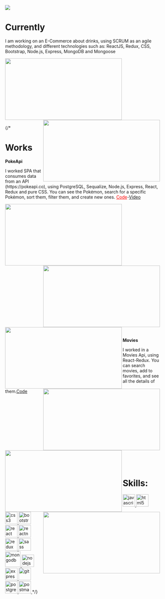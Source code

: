 <img src= "https://user-images.githubusercontent.com/74629753/140543156-18b31a2e-5a56-4700-8044-a6329c708035.png"/>
<h1>Currently</h1>
<p>I am working on an E-Commerce about drinks, using SCRUM as an agile methodology, and different technologies such as: ReactJS, Redux, CSS, Bootstrap, Node.js, Express, MongoDB and Mongoose</p>
<img align="left" src= "https://user-images.githubusercontent.com/74629753/140514947-5115af1e-445e-4fcd-9305-50bdb1670e4a.png" height="200px" width="380px" /> <img align="right" src= "https://user-images.githubusercontent.com/74629753/140514972-86640b79-94eb-45dd-abaf-3004885b19fc.png" height="200px" width="380px" />
<br></br><br></br><br></br>
<br></br><br></br><br></br>
{/*<h1>Works</h1>
<b>PokeApi</b>
<p>I worked SPA that consumes data from an API (https://pokeapi.co), using PostgreSQL, Sequalize, Node.js, Express, React, Redux and pure CSS. You can see the Pokémon, search for a specific Pokémon, sort them, filter them, and create new ones. <a style="color: red;" href="https://github.com/davidheredia25/PI-Pokemon-FT17a">Code</a>-<a href="https://www.youtube.com/watch?v=e9-TloUKjIw">Video</a></p>
<img align="left" src= "https://user-images.githubusercontent.com/74629753/140519463-82e89d31-fcdb-4a90-855d-62bd70ad1015.png" height="200px" width="380px" /> <img align="right" src= "https://user-images.githubusercontent.com/74629753/140519511-9007c78c-f2b0-46c8-a031-c3c0d42bdbcc.png" height="200px" width="380px" />
<img align="left" src= "https://user-images.githubusercontent.com/74629753/140519527-b46f5036-697f-4236-9701-40d6df76050c.png" height="200px" width="380px" /> <img align="right" src= "https://user-images.githubusercontent.com/74629753/140519551-b2c01e05-aade-46ae-a3fe-c465f31dc609.png" height="200px" width="380px" />
<br></br><br></br><br></br>
<br></br><br></br><br></br>
<br></br><br></br><br></br>
<br></br><br></br><br></br>
<div>
<b>Movies</b>
<p>I worked in a Movies Api, using React-Redux. You can search movies, add to favorites, and see all the details of them.<a href="https://github.com/davidheredia25/Movies-app">Code</a></p>
<img align="left" src= "https://user-images.githubusercontent.com/74629753/140525504-1274b777-5410-4b14-8db6-856c7b0b387f.PNG" height="200px" width="380px" /> <img align="right" src= "https://user-images.githubusercontent.com/74629753/140525524-bb3ca561-689c-4368-87e8-dc549e9ad885.PNG" height="200px" width="380px" />
</div>
<br></br><br></br><br></br>
<br></br><br></br><br></br>



<h1 align="left">Skills:</h1>
<p align="left">  <a href="https://developer.mozilla.org/en-US/docs/Web/JavaScript" target="_blank"> <img src="https://upload.wikimedia.org/wikipedia/commons/thumb/9/99/Unofficial_JavaScript_logo_2.svg/1024px-Unofficial_JavaScript_logo_2.svg.png" alt="javascript" width="40" height="40"/> </a> 
<a href="https://www.w3.org/html/" target="_blank"> <img src="https://upload.wikimedia.org/wikipedia/commons/thumb/3/38/HTML5_Badge.svg/600px-HTML5_Badge.svg.png" alt="html5" width="40" height="40"/> </a>
<a href="https://www.w3schools.com/css/" target="_blank"> <img src="https://cdn4.iconfinder.com/data/icons/social-media-logos-6/512/121-css3-512.png" alt="css3" width="40" height="40"/> </a> 
<a href="https://getbootstrap.com" target="_blank"> <img src="https://upload.wikimedia.org/wikipedia/commons/thumb/b/b2/Bootstrap_logo.svg/1024px-Bootstrap_logo.svg.png" alt="bootstrap" width="40" height="40"/> </a> 
<a href="https://reactjs.org/" target="_blank"> <img src="https://seeklogo.com/images/R/react-logo-7B3CE81517-seeklogo.com.png" alt="react" width="40" height="40"/> </a> 
<a href="https://reactnative.dev/" target="_blank"> <img src="https://reactnative.dev/img/header_logo.svg" alt="reactnative" width="40" height="40"/> </a> 
<a href="https://redux.js.org" target="_blank"> <img src="https://seeklogo.com/images/R/redux-logo-9CA6836C12-seeklogo.com.png" alt="redux" width="40" height="40"/> </a> <a href="https://sass-lang.com" target="_blank"> <img src="https://upload.wikimedia.org/wikipedia/commons/thumb/9/96/Sass_Logo_Color.svg/1280px-Sass_Logo_Color.svg.png" alt="sass" width="40" height="40"/> </a>
<a href="https://www.mongodb.com/es" target="_blank"> <img src="https://img2.freepng.es/20190111/thz/kisspng-mongodb-logo-database-nosql-postgresql-how-to-create-an-outstanding-tech-stack-clickup-bl-5c391bdf9cff48.4731136215472465596431.jpg" alt="mongodb" width="50" height="50"/> </a>
<a href="https://nodejs.org" target="_blank"> <img src="https://cdn.pixabay.com/photo/2015/04/23/17/41/node-js-736399_960_720.png" alt="nodejs" height="40"/> </a>
<a href="https://expressjs.com" target="_blank"> <img src="https://i.cloudup.com/zfY6lL7eFa-3000x3000.png" alt="express" height="40"/> </a> 
<a href="https://git-scm.com/" target="_blank"> <img src="https://www.vectorlogo.zone/logos/git-scm/git-scm-icon.svg" alt="git" width="40" height="40"/> </a> 
<a href="https://www.postgresql.org" target="_blank"> <img src="https://upload.wikimedia.org/wikipedia/commons/thumb/2/29/Postgresql_elephant.svg/1200px-Postgresql_elephant.svg.png" alt="postgresql" width="40" height="40"/> </a> 
<a href="https://postman.com" target="_blank"> <img src="https://www.vectorlogo.zone/logos/getpostman/getpostman-icon.svg" alt="postman" width="40" height="40"/> </a>*/}

